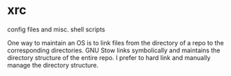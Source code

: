 # xrc
config files and misc. shell scripts

One way to maintain an OS is to link files from the directory of a repo to the corresponding directories.
GNU Stow links symbolically and maintains the directory structure of the entire repo.
I prefer to hard link and manually manage the directory structure.
